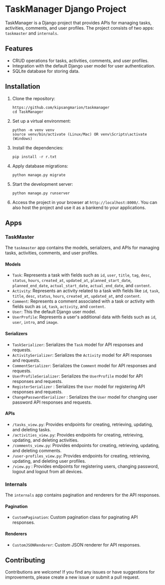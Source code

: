 # TaskManager Django Project

TaskManager is a Django project that provides APIs for managing tasks, activities, comments, and user profiles. The project consists of two apps: `taskmaster` and `internals`. 

## Features

- CRUD operations for tasks, activities, comments, and user profiles.
- Integration with the default Django user model for user authentication.
- SQLite database for storing data.

## Installation

1. Clone the repository:

   ```shell
   https://github.com/kipsangmarion/taskmanager
   cd TaskManager
   ```

2. Set up a virtual environment:

   ```shell
   python -m venv venv
   source venv/bin/activate (Linux/Mac) OR venv\Scripts\activate (Windows)
   ```

3. Install the dependencies:

   ```shell
   pip install -r r.txt
   ```

4. Apply database migrations:

   ```shell
   python manage.py migrate
   ```

5. Start the development server:

   ```shell
   python manage.py runserver
   ```

6. Access the project in your browser at `http://localhost:8000/`. You can also host the project and use it as a bankend to your applications.

## Apps

### TaskMaster

The `taskmaster` app contains the models, serializers, and APIs for managing tasks, activities, comments, and user profiles.

#### Models

- `Task`: Represents a task with fields such as `id`, `user`, `title`, `tag`, `desc`, `status`, `hours`, `created_at`, `updated_at`, `planned_start_date`, `planned_end_date`, `actual_start_date`, `actual_end_date`, and `content`.
- `Activity`: Represents an activity related to a task with fields like `id`, `task`, `title`, `desc`, `status`, `hours`, `created_at`, `updated_at`, and `content`.
- `Comment`: Represents a comment associated with a task or activity with fields such as `id`, `task`, `activity`, and `content`.
- `User`: This the default Django user model.
- `UserProfile`: Represents a user's additional data with fields such as `id`, `user`, `intro`, and `image`.

#### Serializers

- `TaskSerializer`: Serializes the `Task` model for API responses and requests.
- `ActivitySerializer`: Serializes the `Activity` model for API responses and requests.
- `CommentSerializer`: Serializes the `Comment` model for API responses and requests.
- `UserProfileSerializer`: Serializes the `UserProfile` model for API responses and requests.
- `RegisterSerializer` : Serializes the `User` model for registering API responses and requests.
- `ChangePasswordSerializer` : Serializes the `User` model for changing user password API responses and requests.

#### APIs

- `/tasks_view.py`: Provides endpoints for creating, retrieving, updating, and deleting tasks.
- `/activities_view.py`: Provides endpoints for creating, retrieving, updating, and deleting activities.
- `/comments_view.py`: Provides endpoints for creating, retrieving, updating, and deleting comments.
- `/user-profiles_view.py`: Provides endpoints for creating, retrieving, updating, and deleting user profiles.
- `/view.py` : Provides endpoints for registering users, changing password, logout and logout from all devices.

### Internals

The `internals` app contains pagination and renderers for the API responses.

#### Pagination

- `CustomPagination`: Custom pagination class for paginating API responses.

#### Renderers

- `CustomJSONRenderer`: Custom JSON renderer for API responses.

## Contributing

Contributions are welcome! If you find any issues or have suggestions for improvements, please create a new issue or submit a pull request.
